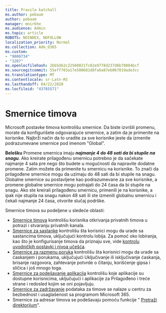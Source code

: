 ```yaml
---
title: Pravila katchall
ms.author: pebaum
author: pebaum
manager: mnirkhe
ms.audience: Admin
ms.topic: article
ROBOTS: NOINDEX, NOFOLLOW
localization_priority: Normal
ms.collection: Adm_O365
ms.custom:
- "9000734"
- "3207"
ms.openlocfilehash: 2bb5db2c22560021fc82e9778d237d6b70884bcf
ms.sourcegitcommit: 55eff703a17e500681d8fa6a87eb067019ade3cc
ms.translationtype: MT
ms.contentlocale: sr-Latn-RS
ms.lasthandoff: 04/22/2020
ms.locfileid: "43765571"
---
```

# <a name="teams-policies"></a>Smernice timova

Microsoft postavke timova kontrolišu smernice. Da biste izvršili promenu, morate da konfigurišete odgovarajuće smernice, a zatim da je primenite na korisnike. Najbrži način da to uradite za sve korisnike jeste da izmenite podrazumevane smernice pod imenom "Global". 

**Belešku** Promene smernica imaju ***najmanje 4 do 48 sati da bi stupile na snagu***. Ako kreirate prilagođenu smernicu potrebno je da sačekate najmanje 4 sata pre nego što budete u mogućnosti da napravite dodatne promene. Zatim možete da primenite tu smernicu na korisnike. To znači da prilagođene smernice mogu da uzimaju do 48 sati da bi stupile na snagu. Globalne smernice su postavljene kao podrazumevane za sve korisnike, a promene globalne smernice mogu potrajati do 24 časa da bi stupile na snagu. Ako ste kreirali prilagođenu smernicu, primenili je na korisnike, a ipak nije stupila na snagu nakon 48 sati ili ste izmenili globalnu smernicu i čekali najmanje 24 časa, otvorite slučaj podrške.

Smernice timova su podeljene u sledeće oblasti:

- [Smernice timova](https://docs.microsoft.com/MicrosoftTeams/teams-policies) kontrolišu korisnika otkrivanja privatnih timova u potrazi i stvaranju privatnih kanala.  
- [Smernice za sastanke](https://docs.microsoft.com/microsoftteams/meeting-policies-in-teams) kontrolišu šta korisnici mogu da urade sa sastancima timova, uključujući kontrolu lobija. Za pomoć oko lobiranja, kao što je konfigurisanje timova da priznaju sve, vide [kontrolu uvodničkih postavki i nivoa učešća](https://docs.microsoft.com/alchemyinsights/bypass-lobby).
- [Smernice za razmenu poruka](https://docs.microsoft.com/microsoftteams/messaging-policies-in-teams) kontrolišu šta korisnici mogu da urade sa ćaskanjem i porukama, uključujući Uključivanje ili isključivanje ćaskanja, brisanje razgovora, zahtevanje potvrde o čitanju, korišćenje gipsa i sličica i još mnogo toga.
- [Smernice za podešavanje aplikacija](https://docs.microsoft.com/MicrosoftTeams/teams-app-setup-policies) kontrolišu koje aplikacije su dostupne korisnicima, uključujući i aplikacije za Prilagođeno i treće strane i redosled kojim se oni pojavljuju.  
- [Smernice za zadržavanje](https://docs.microsoft.com/microsoftteams/retention-policies) podataka za timove se nalaze u centru za bezbednost i usaglašenost sa programom Microsoft 365.
- Smernice za adresar timova se podešavaju pomoću funkcije " [Pretraži direktorijum](https://docs.microsoft.com/MicrosoftTeams/teams-scoped-directory-search)".